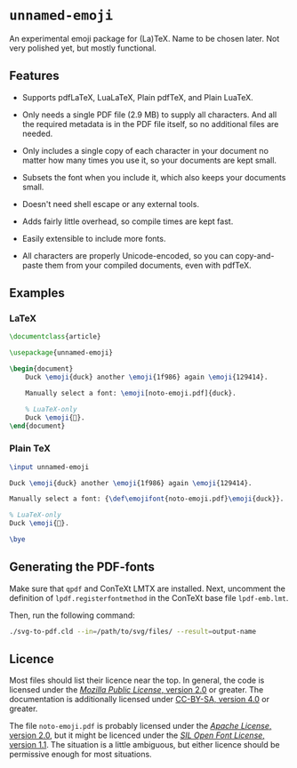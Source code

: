 <!-- unnamed-emoji
     https://github.com/gucci-on-fleek/unnamed-emoji
     SPDX-License-Identifier: MPL-2.0+ OR CC-BY-SA-4.0+
     SPDX-FileCopyrightText: 2023 Max Chernoff
-->

# `unnamed-emoji`

An experimental emoji package for (La)TeX. Name to be chosen later. Not
very polished yet, but mostly functional.

## Features

- Supports pdfLaTeX, LuaLaTeX, Plain pdfTeX, and Plain LuaTeX.

- Only needs a single PDF file (2.9 MB) to supply all characters. And
  all the required metadata is in the PDF file itself, so no additional
  files are needed.

- Only includes a single copy of each character in your document no
  matter how many times you use it, so your documents are kept small.

- Subsets the font when you include it, which also keeps your documents
  small.

- Doesn't need shell escape or any external tools.

- Adds fairly little overhead, so compile times are kept fast.

- Easily extensible to include more fonts.

- All characters are properly Unicode-encoded, so you can copy-and-paste
  them from your compiled documents, even with pdfTeX.

## Examples

### LaTeX
```latex
\documentclass{article}

\usepackage{unnamed-emoji}

\begin{document}
    Duck \emoji{duck} another \emoji{1f986} again \emoji{129414}.

    Manually select a font: \emoji[noto-emoji.pdf]{duck}.

    % LuaTeX-only
    Duck \emoji{🦆}.
\end{document}
```

### Plain TeX
```tex
\input unnamed-emoji

Duck \emoji{duck} another \emoji{1f986} again \emoji{129414}.

Manually select a font: {\def\emojifont{noto-emoji.pdf}\emoji{duck}}.

% LuaTeX-only
Duck \emoji{🦆}.

\bye
```

## Generating the PDF-fonts

Make sure that `qpdf` and ConTeXt LMTX are installed. Next, uncomment
the definition of `lpdf.registerfontmethod` in the ConTeXt base file
`lpdf-emb.lmt`.

Then, run the following command:

```sh
./svg-to-pdf.cld --in=/path/to/svg/files/ --result=output-name
```

## Licence

Most files should list their licence near the top. In general, the code
is licensed under the [_Mozilla Public License_, version
2.0](https://www.mozilla.org/en-US/MPL/2.0/) or greater. The
documentation is additionally licensed under [CC-BY-SA, version
4.0](https://creativecommons.org/licenses/by-sa/4.0/legalcode) or
greater.

The file `noto-emoji.pdf` is probably licensed under the [_Apache
License_, version
2.0](https://github.com/googlefonts/noto-emoji/blob/934a570/LICENSE),
but it might be licenced under the [_SIL Open Font License_, version
1.1](https://github.com/googlefonts/noto-emoji/blob/934a570/fonts/LICENSE).
The situation is a little ambiguous, but either licence should be
permissive enough for most situations.
